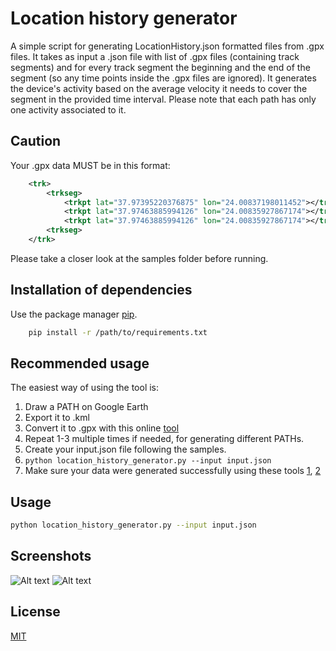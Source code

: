 # Location history generator

A simple script for generating LocationHistory.json formatted files from .gpx files.
It takes as input a .json file with list of .gpx files (containing track segments) and for every track segment
the beginning and the end of the segment (so any time points inside the .gpx files are ignored).
It generates the device's activity based on the average velocity it needs to cover the segment
in the provided time interval. Please note that each path has only one activity associated to it.

## Caution

Your .gpx data MUST be in this format:
```xml
    <trk>
        <trkseg>
            <trkpt lat="37.97395220376875" lon="24.00837198011452"></trkpt>
            <trkpt lat="37.97463885994126" lon="24.00835927867174"></trkpt>
            <trkpt lat="37.97463885994126" lon="24.00835927867174"></trkpt>
        <trkseg>
    </trk>
```
Please take a closer look at the samples folder before running.

## Installation of dependencies

Use the package manager [pip](https://pip.pypa.io/en/stable/).

```bash
    pip install -r /path/to/requirements.txt
```

## Recommended usage

The easiest way of using the tool is:
1. Draw a PATH on Google Earth
2. Export it to .kml
3. Convert it to .gpx with this online [tool](https://kml2gpx.com/)
4. Repeat 1-3 multiple times if needed, for generating different PATHs.
5. Create your input.json file following the samples.
6. `python location_history_generator.py --input input.json`
7. Make sure your data were generated successfully using these tools [1](https://locationhistoryvisualizer.com/heatmap/), [2](http://theyhaveyour.info/)


## Usage

```bash
python location_history_generator.py --input input.json
```

## Screenshots

![Alt text](/samples/screenshot1.png)
![Alt text](/samples/screenshot2.png)


## License
[MIT](https://choosealicense.com/licenses/mit/)
